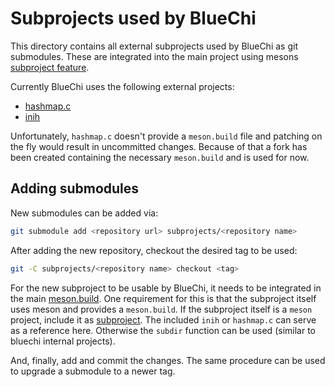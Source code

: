 # Subprojects used by BlueChi

This directory contains all external subprojects used by BlueChi as git submodules. These are integrated into the main
project using mesons [subproject feature](https://mesonbuild.com/Subprojects.html).

Currently BlueChi uses the following external projects:

- [hashmap.c](https://github.com/eclipse-bluechi/hashmap.c)
- [inih](https://github.com/benhoyt/inih)

Unfortunately, `hashmap.c` doesn't provide a `meson.build` file and patching on the fly would result in uncommitted
changes. Because of that a fork has been created containing the necessary `meson.build` and is used for now.

## Adding submodules

New submodules can be added via:

```bash
git submodule add <repository url> subprojects/<repository name>
```

After adding the new repository, checkout the desired tag to be used:

```bash
git -C subprojects/<repository name> checkout <tag>
```

For the new subproject to be usable by BlueChi, it needs to be integrated in the main [meson.build](../meson.build). One
requirement for this is that the subproject itself uses meson and provides a `meson.build`. If the subproject itself is
a `meson` project, include it as [subproject](https://mesonbuild.com/Subprojects.html). The included `inih` or
`hashmap.c` can serve as a reference here. Otherwise the `subdir` function can be used (similar to bluechi internal projects).

And, finally, add and commit the changes. The same procedure can be used to upgrade a submodule to a newer tag.
